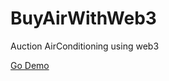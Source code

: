# BuyAirWithWeb3
Auction AirConditioning using web3 


[Go Demo](https://airdemoemirhan.netlify.app)
